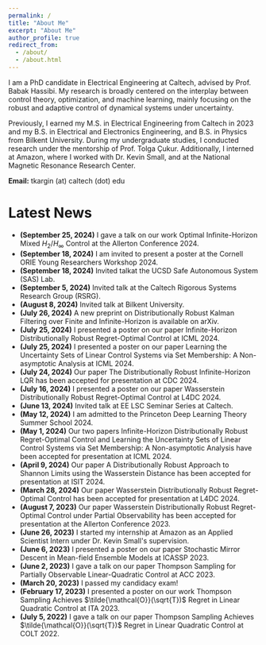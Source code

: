 ```yaml
---
permalink: /
title: "About Me"
excerpt: "About Me"
author_profile: true
redirect_from: 
  - /about/
  - /about.html
---
```


I am a PhD candidate in <a href="http://ee.caltech.edu/" style="text-decoration:none">Electrical Engineering</a> at <a href="http://www.caltech.edu" style="text-decoration:none">Caltech</a>, advised by <a href="https://www.ee.caltech.edu/people/hassibi" style="text-decoration:none">Prof. Babak Hassibi</a>. My research is broadly centered on the interplay between control theory, optimization, and machine learning, mainly focusing on the robust and adaptive control of dynamical systems under uncertainty.

Previously, I earned my M.S. in Electrical Engineering from Caltech in 2023 and my B.S. in <a href="https://ee.bilkent.edu.tr/en/" style="text-decoration:none">Electrical and Electronics Engineering</a>, and B.S. in <a href="https://physics.bilkent.edu.tr/" style="text-decoration:none">Physics</a> from <a href="https://w3.bilkent.edu.tr/bilkent/" style="text-decoration:none">Bilkent University</a>. During my undergraduate studies, I conducted research under the mentorship of <a href="https://kilyos.ee.bilkent.edu.tr/~cukur/" style="text-decoration:none">Prof. Tolga Çukur</a>. Additionally, I interned at <a href="https://www.amazon.science/tag/alexa" style="text-decoration:none">Amazon</a>, where I worked with <a href="http://www.kevinsmall.org" style="text-decoration:none">Dr. Kevin Small</a>, and at the <a href="https://umram.bilkent.edu.tr" style="text-decoration:none">National Magnetic Resonance Research Center</a>.

**Email:** tkargin (at) caltech (dot) edu

Latest News
======
- **(September 25, 2024)** I gave a <a href="https://drive.google.com/file/d/1r8iFfJJ39HuBIEEimJjjgjm97PQk7zv5/view?usp=share_link" style="text-decoration:none">talk</a> on our work <a href="https://arxiv.org/abs/2409.20020" style="text-decoration:none">Optimal Infinite-Horizon Mixed $H_2/H_\infty$ Control</a> at the <a href="https://allerton.csl.illinois.edu" style="text-decoration:none">Allerton Conference 2024</a>.
- **(September 18, 2024)** I am invited to present a poster at the <a href="https://www.orie.cornell.edu/orie-events/young-researchers-workshop-2024" style="text-decoration:none">Cornell ORIE Young Researchers Workshop 2024</a>.
- **(September 18, 2024)** Invited talkat the <a href="http://sylviaherbert.com" style="text-decoration:none">UCSD Safe Autonomous System (SAS) Lab</a>.
- **(September 5, 2024)** Invited talk at the <a href="http://rsrg.cms.caltech.edu" style="text-decoration:none">Caltech Rigorous Systems Research Group (RSRG)</a>.
- **(August 8, 2024)** Invited <a href="https://drive.google.com/file/d/1trViIElI_YiXc5SAMJJDhOGsUIxJPj2I/view?usp=share_link" style="text-decoration:none">talk</a> at <a href="https://ee.bilkent.edu.tr/en/" style="text-decoration:none">Bilkent University</a>.
- **(July 26, 2024)** A new preprint on <a href="http://arxiv.org/abs/2407.18837" style="text-decoration:none">Distributionally Robust Kalman Filtering over Finite and Infinite-Horizon</a> is available on arXiv.
- **(July 25, 2024)** I presented a <a href="https://drive.google.com/file/d/10omde81Ojs9JssS5I0J7efBVTIL70RNF/view?usp=share_link" style="text-decoration:none">poster</a> on our paper <a href="https://proceedings.mlr.press/v235/kargin24a.html" style="text-decoration:none">Infinite-Horizon Distributionally Robust Regret-Optimal Control</a> at <a href="https://icml.cc/Conferences/2024" style="text-decoration:none">ICML 2024</a>.
- **(July 25, 2024)** I presented a poster on our paper <a href="https://proceedings.mlr.press/v235/li24ci.html" style="text-decoration:none">Learning the Uncertainty Sets of Linear Control Systems via Set Membership: A Non-asymptotic Analysis</a> at <a href="https://icml.cc/Conferences/2024" style="text-decoration:none">ICML 2024</a>.
- **(July 24, 2024)** Our paper <a href="http://arxiv.org/abs/2408.06230" style="text-decoration:none">The Distributionally Robust Infinite-Horizon LQR</a> has been accepted for presentation at <a href="https://cdc2024.ieeecss.org" style="text-decoration:none">CDC 2024</a>.
- **(July 16, 2024)** I presented a <a href="https://drive.google.com/file/d/10omde81Ojs9JssS5I0J7efBVTIL70RNF/view?usp=share_link" style="text-decoration:none">poster</a> on our paper <a href="https://proceedings.mlr.press/v242/kargin24a.html" style="text-decoration:none">Wasserstein Distributionally Robust Regret-Optimal Control</a> at <a href="https://l4dc.web.ox.ac.uk" style="text-decoration:none">L4DC 2024</a>.
- **(June 13, 2024)** Invited <a href="https://drive.google.com/file/d/183sG58P4M2JgjlgodPsMioAfrB6t2oeM/view?usp=share_link" style="text-decoration:none">talk</a> at EE LSC Seminar Series at Caltech.
- **(May 12, 2024)** I am admitted to the <a href="https://mlschool.princeton.edu" style="text-decoration:none">Princeton Deep Learning Theory Summer School 2024</a>.
- **(May 1, 2024)** Our two papers <a href="https://proceedings.mlr.press/v235/kargin24a.html" style="text-decoration:none">Infinite-Horizon Distributionally Robust Regret-Optimal Control</a> and <a href="https://proceedings.mlr.press/v235/li24ci.html" style="text-decoration:none">Learning the Uncertainty Sets of Linear Control Systems via Set Membership: A Non-asymptotic Analysis</a> have been accepted for presentation at <a href="https://icml.cc/Conferences/2024" style="text-decoration:none">ICML 2024</a>.
- **(April 9, 2024)** Our paper <a href="https://ieeexplore.ieee.org/document/10619597/" style="text-decoration:none">A Distributionally Robust Approach to Shannon Limits using the Wasserstein Distance</a> has been accepted for presentation at <a href="https://2024.ieee-isit.org/home" style="text-decoration:none">ISIT 2024</a>.
- **(March 28, 2024)** Our paper <a href="https://proceedings.mlr.press/v242/kargin24a.html" style="text-decoration:none">Wasserstein Distributionally Robust Regret-Optimal Control</a> has been accepted for presentation at <a href="https://l4dc.web.ox.ac.uk" style="text-decoration:none">L4DC 2024</a>.
- **(August 7, 2023)** Our paper <a href="10.1109/Allerton58177.2023.10313386" style="text-decoration:none">Wasserstein Distributionally Robust Regret-Optimal Control under Partial Observability</a> has been accepted for presentation at the Allerton Conference 2023.
- **(June 26, 2023)** I started my internship at <a href="https://www.amazon.science/tag/alexa" style="text-decoration:none">Amazon</a> as an Applied Scientist Intern under <a href="http://www.kevinsmall.org" style="text-decoration:none">Dr. Kevin Small</a>'s supervision.
- **(June 6, 2023)** I presented a <a href="https://drive.google.com/file/d/1inDf_3PhBBCMTw3TvlbsqMpS9Lc38Czr/view?usp=share_link" style="text-decoration:none">poster</a> on our paper <a href="http://arxiv.org/abs/2210.15323" style="text-decoration:none">Stochastic Mirror Descent in Mean-field Ensemble Models</a> at <a href="https://2023.ieeeicassp.org" style="text-decoration:none">ICASSP 2023</a>.
- **(June 2, 2023)** I gave a <a href="https://drive.google.com/file/d/1jqVS4UOEui09CVuAj_LASl9BFrKOTjwN/view?usp=share_link" style="text-decoration:none">talk</a> on our paper <a href="https://ieeexplore.ieee.org/document/10156461/" style="text-decoration:none">Thompson Sampling for Partially Observable Linear-Quadratic Control</a> at <a href="https://acc2023.a2c2.org" style="text-decoration:none">ACC 2023</a>.
- **(March 20, 2023)** I passed my candidacy exam!
- **(February 17, 2023)** I presented a <a href="https://drive.google.com/file/d/1T5HoT4f-P4sdNwJeP0pN6r4VdG5HCrFg/view?usp=share_link" style="text-decoration:none">poster</a> on our work <a href="https://proceedings.mlr.press/v178/kargin22a.html" style="text-decoration:none">Thompson Sampling Achieves $\tilde{\mathcal{O}}(\sqrt{T})$ Regret in Linear Quadratic Control</a> at <a href="https://ita.ucsd.edu/workshop/2023/" style="text-decoration:none">ITA 2023</a>.
- **(July 5, 2022)** I gave a <a href="https://drive.google.com/file/d/17seRmUEkd3f0wssq9sOkxzGsohUqhysE/view?usp=share_link" style="text-decoration:none">talk</a> on our paper <a href="https://proceedings.mlr.press/v178/kargin22a.html" style="text-decoration:none">Thompson Sampling Achieves $\tilde{\mathcal{O}}(\sqrt{T})$ Regret in Linear Quadratic Control</a> at <a href="https://learningtheory.org/colt2022/index.html" style="text-decoration:none">COLT 2022</a>.



